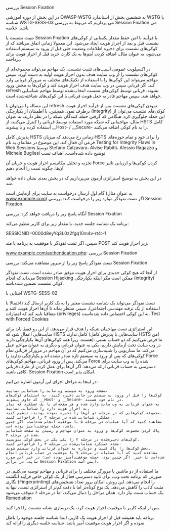 بررسی Session Fixation

در این بخش از دوره آموزشی OWASP-WSTG به ششمین بخش از استاندارد WSTG با شناسه WSTG-SESS-03 می پردازیم که مربوط به بررسی Session Fixation می باشد.
خلاصه

تثبیت نشست یا Session Fixation با فرآیند نا امن حفظ مقدار یکسانی از کوکی‌های نشست قبل و بعد از احراز هویت ایجاد می‌شود. این معمولا زمانی اتفاق می‌افتد که از کوکی‌های نشست برای ذخیره اطلاعات وضعیت حتی قبل از ورود به سیستم استفاده می‌شود، به عنوان مثال، اضافه کردن آیتم‌ها به یک کارت خرید قبل از احراز هویت برای پرداخت.

در اکسپلویت عمومی آسیب‌های تثبیت نشست، یک مهاجم می‌تواند مجموعه‌ای از کوکی‌های نشست را از وب سایت هدف بدون احراز هویت اولیه به دست آورد. سپس مهاجم می‌تواند این کوکی‌ها را با استفاده از تکنیک‌های مختلف به مرورگر قربانی وارد کند. اگر قربانی سپس در وب سایت هدف احراز هویت کند و کوکی‌ها به محض ورود refresh نشوند، قربانی توسط کوکی‌های نشست انتخاب‌شده توسط مهاجم شناسایی خواهد شد. سپس مهاجم قادر به جعل هویت قربانی با این کوکی‌های شناخته‌شده است.

این مساله را می‌توان با refresh نمودن کوکی‌های نشست پس از فرآیند احراز هویت برطرف نمود. همچنین، با اطمینان از یکپارچگی (integrity) کوکی‌های نشست می‌توان از این حمله جلوگیری کرد. هنگامی که گرفتن حمله کنندگان شبکه را در نظر دارید، به عنوان مثال، مهاجمانی که شبکه مورد استفاده توسط قربانی را کنترل می‌کنند، از HSTS کامل استفاده کرده و یا پیشوند __Host- / __Secure- را به نام کوکی اضافه می‌کنند.

پذیرش کامل HSTS زمانی رخ می‌دهد که میزبان،HSTS را برای خود و تمام حوزه‌های فرعی آن فعال کند. این موضوع در مقاله‌ای به نام Testing for Integrity Flaws in Web Sessions توسط Stefano Calzavara، Alvise Rabitti، Alessio Ragazzo و Michele Bugliesi توضیح داده شده‌است.
اهداف تست

تجزیه و تحلیل مکانیسم احراز هویت و جریان آن
Force کردن کوکی‌ها و ارزیابی تاثیر آن‌ها.
چگونه تست را انجام دهیم

در این بخش به توضیح استراتژی آزمون می‌پردازیم که در بخش بعدی نشان داده خواهد شد.

گام اول ارسال درخواست به سایت برای آزمایش است (به عنوان مثال www.example.com) اگر تست نفوذگر موارد زیر را درخواست کند:
بررسی Session Fixation

آنگاه پاسخ زیر را دریافت خواهد کرد:
بررسی Session Fixation

برنامه یک شناسه جلسه جدید، با مقدار زیر برای کاربر تنظیم می‌کند:

SESSIONID=0000d8eyYq3L0z2fgq10m4v-rt4:-1

سپس، اگر تست نفوذگر با موفقیت به برنامه با متد POST زیر احراز هویت کند.

www.example.com/authentication.php:
بررسی Session Fixation

تست نفوذگر پاسخ زیر را از سرور مشاهده می‌کند:
بررسی Session Fixation

از آنجا که هیچ کوکی جدیدی برای احراز هویت موفق صادر نشده است، تست نفوذگر می‌داند که انجام Session Hijacking ممکن است مگر اینکه یکپارچگی (integrity) کوکی نشست تضمین شده‌باشد.

آشنایی با WSTG-SESS-02

تست نفوذگر می‌تواند یک شناسه نشست معتبر را به یک کاربر ارسال کند (‏احتمالا با استفاده از یک ترفند مهندسی اجتماعی)‏، سپس منتظر بماند تا آن‌ها احراز هویت کنند و متعاقبا تایید کند که امتیازات (privileges) به این کوکی اختصاص داده شده‌است.
Test with Forced Cookies

این استراتژی تست مهاجمان شبکه را هدف قرار می‌دهد، از این رو فقط باید برای سایت‌هایی اعمال شود که HSTS کامل ندارند (سایت‌هایی با پذیرش کامل HSTS امن هستند، زیرا همه کوکی‌های آن‌ها یکپارچگی دارند). ما فرض می‌کنیم که دو حساب تستی در وب سایت تحت آزمایش داریم، یکی به عنوان قربانی و دیگری به عنوان مهاجم عمل می‌کند. ما سناریویی را شبیه‌سازی می‌کنیم که در آن مهاجم در مرورگر قربانی تمام کوکی‌های که پس از ورود به سیستم تازه صادر نشده اند و یکپارچگی ندارند را Force می‌کند. پس از ورود قربانی، مهاجم کوکی‌های Force شده را به وب سایت برای دسترسی به حساب قربانی ارائه می‌دهد: اگر آن‌ها برای عمل کردن از طرف قربانی کافی باشند، Session Fixation امکان پذیر است.

در اینجا به مراحل اجرای این آزمون اشاره می‌کنیم:

    صفحه ورود به سیستم وب سایت را شناسایی نمایید.
    کوکی‌ها را قبل از ورود به سیستم در جایی ذخیره کنید، به استثنای کوکی‌های که حاوی پیشوند __Host- و __Secure- در نام خود هستند.
    به عنوان قربانی به وب سایت وارد شده و هر صفحه‌ای با یک عملکرد که نیاز به احراز هویت دارد را شناسایی نمایید.
    مجموعه کوکی‌هایی که در مرحله دو آن‌ها را ذخیره نموده بودید، تنظیم کنید.
    عملکرد شناسایی شده در مرحله ۳ را فراخوانی کنید.
    مشاهده کنید که آیا عملیات در مرحله ۵ با موفقیت انجام شده‌است. اگر چنین باشد، حمله موفقیت‌آمیز بوده است.
    پاک کردن مجموعه کوکی‌ها و ورود به عنوان مهاجم و رسیدن به صفحه شناسایی شده در مرحله ۳.
    کوکی‌های ذخیره‌شده در مرحله ۲ را یکی یکی در بخش کوکی بنویسید.
    مجدد عملکرد شناسایی‌شده در مرحله ۳ را فراخوانی کنید.
    بخش کوکی‌ها را پاک کنید و دوباره به عنوان قربانی وارد سیستم شوید.
    مشاهده کنید که آیا عملیات در مرحله ۹ با موفقیت در حساب قربانی انجام شده‌است یا خیر. اگر چنین بود، حمله موفقیت‌آمیز بوده است؛ در غیر این صورت سایت، در برابر Session Fixation ایمن است.

ما استفاده از دو ماشین یا مرورگر مختلف را برای قربانی و مهاجم توصیه می‌کنیم. در صورتی که برنامه تحت وب، برای تایید دسترسی فعال از یک کوکی خاص فرآیند انگشت نگاری (Fingerprinting) را انجام می‌دهد، این روش، امکان بروز تعداد تشخیص‌های مثبت کاذب را کاهش می‌دهد. یک نوع کوتاه‌تر اما با دقت کم‌تر از استراتژی تست، تنها به یک حساب تست نیاز دارد. همان مراحل را دنبال می‌کند، اما در مرحله ۶ متوقف می‌شود.
Remediation

پس از اینکه کاربر با موفقیت احراز هویت کرد، یک نوسازی نشانه نشست را اجرا کنید.

برنامه باید همیشه قبل از احراز هویت یک کاربر، ابتدا شناسه جلسه موجود را باطل نموده و اگر احراز هویت موفقیت آمیز باشد، شناسه جلسه دیگری را ارائه کند
